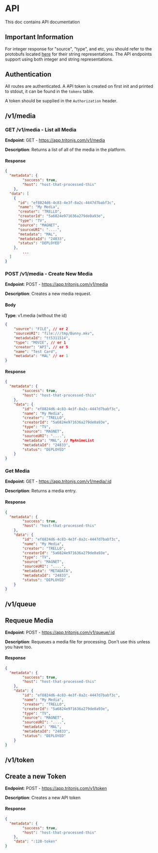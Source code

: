# API

This doc contains API documentation

## Important Information

For integer response for "source", "type", and etc, you should refer to the protobufs located [here](https://github.com/tritonmedia/core/tree/master/protos/api) for their string representations. The API endpoints support using both integer and string representations.

## Authentication

All routes are authenticated. A API token is created on first init and printed to stdout, it can be found in
the `tokens` table.

A token should be supplied in the `Authorization` header.

## /v1/media

### GET /v1/media - List all Media

**Endpoint**: GET - https://app.tritonjs.com/v1/media

**Description**: Returns a list of all of the media in the platform.

#### Response

```json
{
  "metadata": {
		"success": true,
		"host": "host-that-processed-this"
	},
  "data": [
    {
      "id": "ef8824d6-4c83-4e3f-8a2c-4447d7babf3c",
      "name": "My Media",
      "creator": "TRELLO",
      "creatorId": "5a6824e971636a279de0a93e",
      "type": "TV",
      "source": "MAGNET",
      "sourceURI": "....",
      "metadata": "MAL",
      "metadataId": "24833",
      "status": "DEPLOYED"
    },
		...
  ]
}
```


### POST /v1/media - Create New Media

**Endpoint**: POST - https://app.tritonjs.com/v1/media

**Description**: Creates a new media request.

#### Body

**Type**: v1.media (without the id)

```json
{
	"source": "FILE", // or 2
	"sourceURI": "file:///tmp/Bunny.mkv",
	"metadataId": "tt5311514",
	"type": "MOVIE", // or 1
	"creator": "API", // or 5
	"name": "Test Card",
	"metadata": "MAL" // or 1
}
```

#### Response

```json
{
  "metadata": {
		"success": true,
		"host": "host-that-processed-this"
	},
	"data": {
		"id": "ef8824d6-4c83-4e3f-8a2c-4447d7babf3c",
		"name": "My Media",
		"creator": "TRELLO",
		"creatorId": "5a6824e971636a279de0a93e",
		"type": "TV",
		"source": "MAGNET",
		"sourceURI": "....",
		"metadata": "MAL", // MyAnimeList
		"metadataId": "24833",
		"status": "DEPLOYED"
	}
}
```

### Get Media

**Endpoint**: GET - https://app.tritonjs.com/v1/media/:id

**Description**: Returns a media entry.

#### Response

```json
{
  "metadata": {
		"success": true,
		"host": "host-that-processed-this"
	},
	"data": {
		"id": "ef8824d6-4c83-4e3f-8a2c-4447d7babf3c",
		"name": "My Media",
		"creator": "TRELLO",
		"creatorId": "5a6824e971636a279de0a93e",
		"type": "TV",
		"source": "MAGNET",
		"sourceURI": "....",
		"metadata": "METADATA",
		"metadataId": "24833",
		"status": "DEPLOYED"
	}
}
```

## /v1/queue

## Requeue Media

**Endpoint**: POST - https://app.tritonjs.com/v1/queue/:id

**Description**: Requeues a media file for processing. Don't use this unless you have too.

#### Response

```json
{
  "metadata": {
		"success": true,
		"host": "host-that-processed-this"
	},
	"data": {
		"id": "ef8824d6-4c83-4e3f-8a2c-4447d7babf3c",
		"name": "My Media",
		"creator": "TRELLO",
		"creatorId": "5a6824e971636a279de0a93e",
		"type": "TV",
		"source": "MAGNET",
		"sourceURI": "....",
		"metadata": "MAL",
		"metadataId": "24833",
		"status": "DEPLOYED"
	}
}
```

## /v1/token

## Create a new Token

**Endpoint**: POST - https://app.tritonjs.com/v1/token

**Description**: Creates a new API token

#### Response

```json
{
  "metadata": {
		"success": true,
		"host": "host-that-processed-this"
	},
	"data": ":128-token"
}
```
